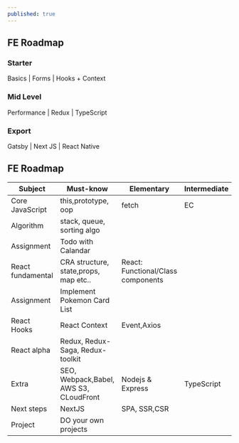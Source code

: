 ```yaml
---
published: true
---
```

## FE Roadmap

### Starter 
Basics | Forms | Hooks + Context 


### Mid Level
Performance | Redux | TypeScript 

### Export 
Gatsby | Next JS | React Native


## FE Roadmap 

|      Subject      |    Must-know    |   Elementary       | Intermediate       | Advanced       |
|-------------------|---------|---------|---------|---------|
| Core JavaScript   | this,prototype, oop| fetch  | EC  |  hosting |
| Algorithm         | stack, queue, sorting algo  |
| Assignment        |  Todo with Calandar |
| React fundamental | CRA structure, state,props, map etc..  | React: Functional/Class components
| Assignment        |  Implement Pokemon Card List |
|  React Hooks |React Context | Event,Axios  |
|  React alpha |  Redux, Redux-Saga, Redux-toolkit |   |   |   |
|  Extra | SEO, Webpack,Babel, AWS S3, CLoudFront  | Nodejs & Express  | TypeScript  | SCSS  | 
| Next steps | NextJS | SPA, SSR,CSR
|  Project |  DO your own projects |   
